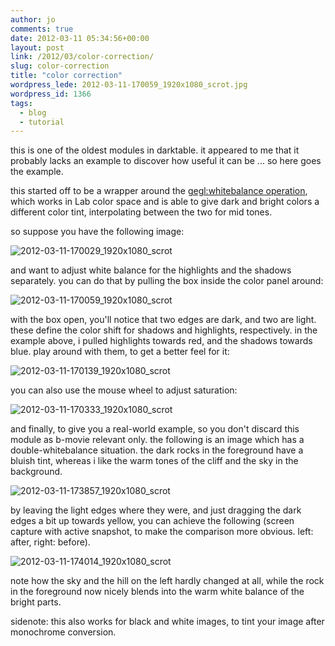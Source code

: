 ```yaml
---
author: jo
comments: true
date: 2012-03-11 05:34:56+00:00
layout: post
link: /2012/03/color-correction/
slug: color-correction
title: "color correction"
wordpress_lede: 2012-03-11-170059_1920x1080_scrot.jpg
wordpress_id: 1366
tags:
  - blog
  - tutorial
---
```

this is one of the oldest modules in darktable. it appeared to me that it probably lacks an example to discover how useful it can be ... so here goes the example.

this started off to be a wrapper around the [gegl:whitebalance operation](http://gegl.org/operations.html#op_gegl:whitebalance), which works in Lab color space and is able to give dark and bright colors a different color tint, interpolating between the two for mid tones.

so suppose you have the following image:

![2012-03-11-170029_1920x1080_scrot](2012-03-11-170029_1920x1080_scrot.jpg)

and want to adjust white balance for the highlights and the shadows separately. you can do that by pulling the box inside the color panel around:

![2012-03-11-170059_1920x1080_scrot](2012-03-11-170059_1920x1080_scrot.jpg)

with the box open, you'll notice that two edges are dark, and two are light. these define the color shift for shadows and highlights, respectively. in the example above, i pulled highlights towards red, and the shadows towards blue. play around with them, to get a better feel for it:

![2012-03-11-170139_1920x1080_scrot](2012-03-11-170139_1920x1080_scrot.jpg)

you can also use the mouse wheel to adjust saturation:

![2012-03-11-170333_1920x1080_scrot](2012-03-11-170333_1920x1080_scrot.jpg)

and finally, to give you a real-world example, so you don't discard this module as b-movie relevant only. the following is an image which has a double-whitebalance situation. the dark rocks in the foreground have a bluish tint, whereas i like the warm tones of the cliff and the sky in the background.

![2012-03-11-173857_1920x1080_scrot](2012-03-11-173857_1920x1080_scrot.jpg)

by leaving the light edges where they were, and just dragging the dark edges a bit up towards yellow, you can achieve the following (screen capture with active snapshot, to make the comparison more obvious. left: after, right: before).

![2012-03-11-174014_1920x1080_scrot](2012-03-11-174014_1920x1080_scrot.jpg)

note how the sky and the hill on the left hardly changed at all, while the rock in the foreground now nicely blends into the warm white balance of the bright parts.

sidenote: this also works for black and white images, to tint your image after monochrome conversion.

